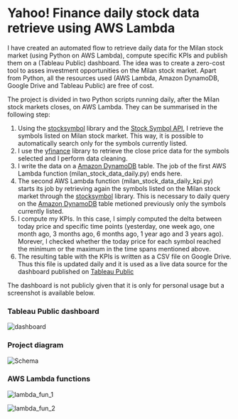# Yahoo! Finance daily stock data retrieve using AWS Lambda
I have created an automated flow to retrieve daily data for the Milan stock market (using Python on AWS Lambda), compute specific KPIs and publish them on a (Tableau Public) dashboard. The idea was to create a zero-cost tool to asses investment opportunities on the Milan stock market. Apart from Python, all the resources used (AWS Lambda, Amazon DynamoDB, Google Drive and Tableau Public) are free of cost.

The project is divided in two Python scripts running daily, after the Milan stock markets closes, on AWS Lambda. They can be summarised in the following step:
1. Using the [stocksymbol](https://pypi.org/project/stocksymbol/) library and the [Stock Symbol API](https://stock-symbol.herokuapp.com), I retrieve the symbols listed on Milan stock market. This way, it is possible to automatically search only for the symbols currently listed.
2. I use the [yfinance](https://pypi.org/project/yfinance/) library to retrieve the close price data for the symbols selected and I perform data cleaning.
3. I write the data on a [Amazon DynamoDB](https://aws.amazon.com/it/dynamodb/) table. The job of the first AWS Lambda function (milan_stock_data_daily.py) ends here.
4. The second AWS Lambda function (milan_stock_data_daily_kpi.py) starts its job by retrieving again the symbols listed on the Milan stock market through the [stocksymbol](https://pypi.org/project/stocksymbol/) library. This is necessary to daily query on the [Amazon DynamoDB](https://aws.amazon.com/it/dynamodb/) table metioned previously only the symbols currently listed.
5. I compute my KPIs. In this case, I simply computed the delta between today price and specific time points (yesterday, one week ago, one month ago, 3 months ago, 6 months ago, 1 year ago and 3 years ago). Morever, I checked whether the today price for each symbol reached the minimum or the maximum in the time spans mentioned above.
6. The resulting table with the KPIs is written as a CSV file on Google Drive. Thus this file is updated daily and it is used as a live data source for the dashboard published on [Tableau Public](https://www.tableau.com/it-it/community/public)

The dashboard is not publicly given that it is only for personal usage but a screenshot is available below.

### Tableau Public dashboard

![dashboard](https://github.com/angelomimmo/daily-stock-data-milan/assets/144590879/0ea6e095-bda9-49fe-b75d-55faee70c6ae)


### Project diagram

![Schema](https://github.com/angelomimmo/daily-stock-data-milan/assets/144590879/b4719880-2b61-4c1d-8a60-aad4660261f4)


### AWS Lambda functions

![lambda_fun_1](https://github.com/angelomimmo/daily-stock-data-milan/assets/144590879/57a28853-9aa5-4258-89ea-34e719286b27)

![lambda_fun_2](https://github.com/angelomimmo/daily-stock-data-milan/assets/144590879/f878879d-46fd-47ae-af0c-557c53ecfc9a)

